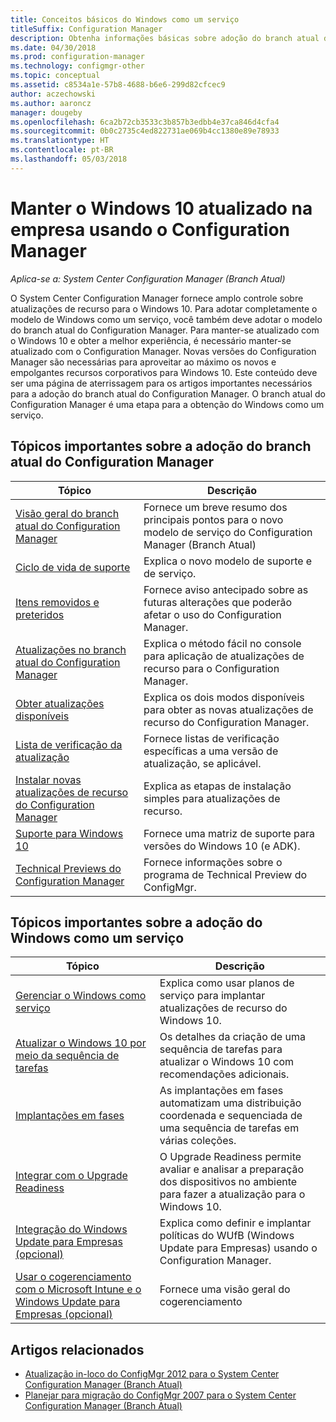 ```yaml
---
title: Conceitos básicos do Windows como um serviço
titleSuffix: Configuration Manager
description: Obtenha informações básicas sobre adoção do branch atual do Configuration Manager para dar suporte ao Windows como um serviço.
ms.date: 04/30/2018
ms.prod: configuration-manager
ms.technology: configmgr-other
ms.topic: conceptual
ms.assetid: c8534a1e-57b8-4688-b6e6-299d82cfcec9
author: aczechowski
ms.author: aaroncz
manager: dougeby
ms.openlocfilehash: 6ca2b72cb3533c3b857b3edbb4e37ca846d4cfa4
ms.sourcegitcommit: 0b0c2735c4ed822731ae069b4cc1380e89e78933
ms.translationtype: HT
ms.contentlocale: pt-BR
ms.lasthandoff: 05/03/2018
---
```

# <a name="keep-windows-10-up-to-date-in-the-enterprise-using-configuration-manager"></a>Manter o Windows 10 atualizado na empresa usando o Configuration Manager

*Aplica-se a: System Center Configuration Manager (Branch Atual)*

O System Center Configuration Manager fornece amplo controle sobre atualizações de recurso para o Windows 10. Para adotar completamente o modelo de Windows como um serviço, você também deve adotar o modelo do branch atual do Configuration Manager. Para manter-se atualizado com o Windows 10 e obter a melhor experiência, é necessário manter-se atualizado com o Configuration Manager. Novas versões do Configuration Manager são necessárias para aproveitar ao máximo os novos e empolgantes recursos corporativos para Windows 10. Este conteúdo deve ser uma página de aterrissagem para os artigos importantes necessários para a adoção do branch atual do Configuration Manager. O branch atual do Configuration Manager é uma etapa para a obtenção do Windows como um serviço.

## <a name="key-topics-about-adopting-configuration-manager-current-branch"></a>Tópicos importantes sobre a adoção do branch atual do Configuration Manager

| Tópico        | Descrição          | 
| ------------- |-------------|
|[Visão geral do branch atual do Configuration Manager](/sccm/core/plan-design/changes/whats-new-incremental-versions)|Fornece um breve resumo dos principais pontos para o novo modelo de serviço do Configuration Manager (Branch Atual)|
|[Ciclo de vida de suporte](/sccm/core/servers/manage/current-branch-versions-supported)|Explica o novo modelo de suporte e de serviço.|
|[Itens removidos e preteridos](/sccm//core/plan-design/changes/deprecated/removed-and-deprecated)|Fornece aviso antecipado sobre as futuras alterações que poderão afetar o uso do Configuration Manager.|
|[Atualizações no branch atual do Configuration Manager](/sccm/core/servers/manage/updates)|Explica o método fácil no console para aplicação de atualizações de recurso para o Configuration Manager.|
|[Obter atualizações disponíveis](/sccm/core/servers/manage/install-in-console-updates#get-available-updates)|Explica os dois modos disponíveis para obter as novas atualizações de recurso do Configuration Manager.|
|[Lista de verificação da atualização](/sccm/core/servers/manage/install-in-console-updates#bkmk_beforeinstall)|Fornece listas de verificação específicas a uma versão de atualização, se aplicável.| 
|[Instalar novas atualizações de recurso do Configuration Manager](/sccm/core/servers/manage/install-in-console-updates#bkmk_install)|Explica as etapas de instalação simples para atualizações de recurso.|
|[Suporte para Windows 10](/sccm/core/plan-design/configs/support-for-windows-10)|Fornece uma matriz de suporte para versões do Windows 10 (e ADK).|
|[Technical Previews do Configuration Manager](/sccm/core/get-started/technical-preview)|Fornece informações sobre o programa de Technical Preview do ConfigMgr.|


## <a name="key-topics-about-adopting-windows-as-a-service"></a>Tópicos importantes sobre a adoção do Windows como um serviço
| Tópico        | Descrição          | 
| ------------- |-------------|
|[Gerenciar o Windows como serviço](/sccm/osd/deploy-use/manage-windows-as-a-service)|Explica como usar planos de serviço para implantar atualizações de recurso do Windows 10.|
|[Atualizar o Windows 10 por meio da sequência de tarefas](/sccm/osd/deploy-use/create-a-task-sequence-to-upgrade-an-operating-system)|Os detalhes da criação de uma sequência de tarefas para atualizar o Windows 10 com recomendações adicionais.|
|[Implantações em fases](/sccm/osd/deploy-use/create-phased-deployment-for-task-sequence)|As implantações em fases automatizam uma distribuição coordenada e sequenciada de uma sequência de tarefas em várias coleções.|  
|[Integrar com o Upgrade Readiness](/sccm/core/clients/manage/upgrade/upgrade-analytics)|O Upgrade Readiness permite avaliar e analisar a preparação dos dispositivos no ambiente para fazer a atualização para o Windows 10.| 
|[Integração do Windows Update para Empresas (opcional)](/sccm/sum/deploy-use/integrate-windows-update-for-business-windows-10)|Explica como definir e implantar políticas do WUfB (Windows Update para Empresas) usando o Configuration Manager.|
|[Usar o cogerenciamento com o Microsoft Intune e o Windows Update para Empresas (opcional)](/sccm/core/clients/manage/co-management-overview)|Fornece uma visão geral do cogerenciamento| 


## <a name="related-articles"></a>Artigos relacionados

- [Atualização in-loco do ConfigMgr 2012 para o System Center Configuration Manager (Branch Atual)](/sccm/core/servers/deploy/install/upgrade-to-configuration-manager)
- [Planejar para migração do ConfigMgr 2007 para o System Center Configuration Manager (Branch Atual)](/sccm/core/migration/planning-for-migration)